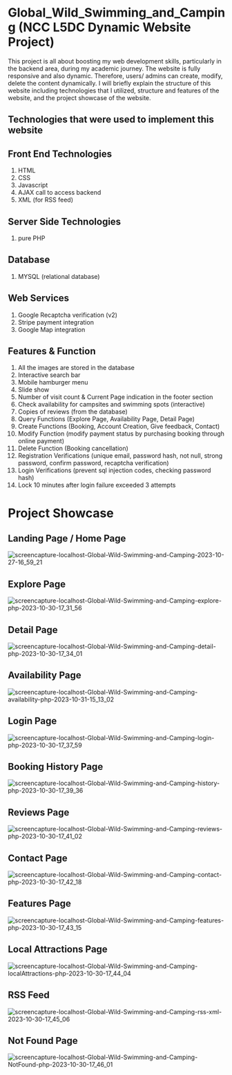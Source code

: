 # Global_Wild_Swimming_and_Camping (NCC L5DC Dynamic Website Project)
  This project is all about boosting my web development skills, particularly in the backend area, during my academic journey. The website is fully responsive and also dynamic. Therefore, users/ admins can create, modify, delete the content dynamically. I will briefly explain the structure of this website including technologies that I utilized, structure and features of the website, and the project showcase of the website.

## Technologies that were used to implement this website
## Front End Technologies
1. HTML
2. CSS
3. Javascript
4. AJAX call to access backend
5. XML (for RSS feed)

## Server Side Technologies
1. pure PHP

## Database 
1. MYSQL (relational database)

## Web Services
1. Google Recaptcha verification (v2)
2. Stripe payment integration
3. Google Map integration

## Features & Function
1. All the images are stored in the database
2. Interactive search bar
3. Mobile hamburger menu
4. Slide show
5. Number of visit count & Current Page indication in the footer section
6. Check availability for campsites and swimming spots (interactive)
7. Copies of reviews (from the database)
8. Query Functions (Explore Page, Availability Page, Detail Page)
9. Create Functions (Booking, Account Creation, Give feedback, Contact)
10. Modify Function (modify payment status by purchasing booking through online payment)
11. Delete Function (Booking cancellation)
12. Registration Verifications (unique email, password hash, not null, strong password, confirm password, recaptcha verification)
13. Login Verifications (prevent sql injection codes, checking password hash)
14. Lock 10 minutes after login failure exceeded 3 attempts

# Project Showcase
## Landing Page / Home Page

![screencapture-localhost-Global-Wild-Swimming-and-Camping-2023-10-27-16_59_21](https://github.com/shinpaingmin/Global_Wild_Swimming_and_Camping/assets/103930442/ecbfb8f1-6306-49e8-869e-b51db75e8ab1)


## Explore Page

![screencapture-localhost-Global-Wild-Swimming-and-Camping-explore-php-2023-10-30-17_31_56](https://github.com/shinpaingmin/Global_Wild_Swimming_and_Camping/assets/103930442/255154cd-3bf9-4269-9558-ee71684a5222)


## Detail Page

![screencapture-localhost-Global-Wild-Swimming-and-Camping-detail-php-2023-10-30-17_34_01](https://github.com/shinpaingmin/Global_Wild_Swimming_and_Camping/assets/103930442/19e7c402-6d2a-4568-a973-3d6dd88fea6c)


## Availability Page

![screencapture-localhost-Global-Wild-Swimming-and-Camping-availability-php-2023-10-31-15_13_02](https://github.com/shinpaingmin/Global_Wild_Swimming_and_Camping/assets/103930442/388f66aa-a56c-454b-babf-fc2c20cadc9c)


## Login Page

![screencapture-localhost-Global-Wild-Swimming-and-Camping-login-php-2023-10-30-17_37_59](https://github.com/shinpaingmin/Global_Wild_Swimming_and_Camping/assets/103930442/53ec4132-9a53-4790-a782-ff6ff6437584)


## Booking History Page

![screencapture-localhost-Global-Wild-Swimming-and-Camping-history-php-2023-10-30-17_39_36](https://github.com/shinpaingmin/Global_Wild_Swimming_and_Camping/assets/103930442/62393d2b-538d-4737-ae46-a46460a1cd06)


## Reviews Page

![screencapture-localhost-Global-Wild-Swimming-and-Camping-reviews-php-2023-10-30-17_41_02](https://github.com/shinpaingmin/Global_Wild_Swimming_and_Camping/assets/103930442/de144681-15e5-4b65-9fcf-79799f2bd66d)


## Contact Page

![screencapture-localhost-Global-Wild-Swimming-and-Camping-contact-php-2023-10-30-17_42_18](https://github.com/shinpaingmin/Global_Wild_Swimming_and_Camping/assets/103930442/ba7aab2e-a604-42d1-97e6-7ab725b46b86)


## Features Page

![screencapture-localhost-Global-Wild-Swimming-and-Camping-features-php-2023-10-30-17_43_15](https://github.com/shinpaingmin/Global_Wild_Swimming_and_Camping/assets/103930442/1fb9a9b8-1260-43ab-a23c-6f79afb88379)


## Local Attractions Page

![screencapture-localhost-Global-Wild-Swimming-and-Camping-localAttractions-php-2023-10-30-17_44_04](https://github.com/shinpaingmin/Global_Wild_Swimming_and_Camping/assets/103930442/6dbcfa69-2c66-47c2-ab9c-8a4a40b98a33)


## RSS Feed

![screencapture-localhost-Global-Wild-Swimming-and-Camping-rss-xml-2023-10-30-17_45_06](https://github.com/shinpaingmin/Global_Wild_Swimming_and_Camping/assets/103930442/466fa2d2-ae55-4298-ab8d-a6e4e82b4bb0)


## Not Found Page

![screencapture-localhost-Global-Wild-Swimming-and-Camping-NotFound-php-2023-10-30-17_46_01](https://github.com/shinpaingmin/Global_Wild_Swimming_and_Camping/assets/103930442/9cc08627-8936-47d9-b91e-cc1b4cb07823)
